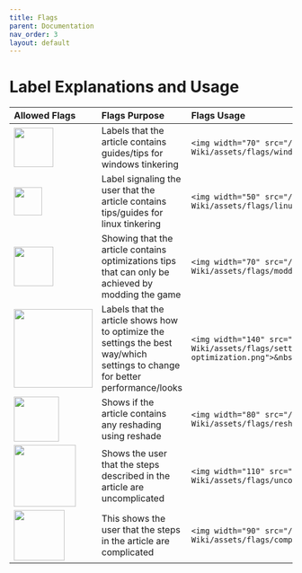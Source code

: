 ```yaml
---
title: Flags
parent: Documentation
nav_order: 3
layout: default
---
```


# Label Explanations and Usage

| Allowed Flags                                                                     | Flags Purpose                                                                                                                 | Flags Usage                                                                               |
|:----------------------------------------------------------------------------------|:------------------------------------------------------------------------------------------------------------------------------|:------------------------------------------------------------------------------------------|
| <img width="70" src="/Optimization-Wiki/assets/flags/windows.png">                | Labels that the article contains guides/tips for windows tinkering                                                            | `<img width="70" src="/Optimization-Wiki/assets/flags/windows.png">&nbsp;`                |
| <img width="50" src="/Optimization-Wiki/assets/flags/linux.png">                  | Label signaling the user that the article contains tips/guides for linux tinkering                                            | `<img width="50" src="/Optimization-Wiki/assets/flags/linux.png">&nbsp;`                  |
| <img width="70" src="/Optimization-Wiki/assets/flags/modding.png">                | Showing that the article contains optimizations tips that can only be achieved by modding the game                            | `<img width="70" src="/Optimization-Wiki/assets/flags/modding.png">&nbsp;`                |
| <img width="140" src="/Optimization-Wiki/assets/flags/settings-optimization.png"> | Labels that the article shows how to optimize the settings the best way/which settings to change for better performance/looks | `<img width="140" src="/Optimization-Wiki/assets/flags/settings-optimization.png">&nbsp;` |
| <img width="80" src="/Optimization-Wiki/assets/flags/reshading.png">              | Shows if the article contains any reshading using reshade                                                                     | `<img width="80" src="/Optimization-Wiki/assets/flags/reshading.png">&nbsp;`              |
| <img width="110" src="/Optimization-Wiki/assets/flags/uncomplicated.png">         | Shows the user that the steps described in the article are uncomplicated                                                      | `<img width="110" src="/Optimization-Wiki/assets/flags/uncomplicated.png">&nbsp;`         |
| <img width="90" src="/Optimization-Wiki/assets/flags/complicated.png">            | This shows the user that the steps in the article are complicated                                                             | `<img width="90" src="/Optimization-Wiki/assets/flags/complicated.png">&nbsp;`            |